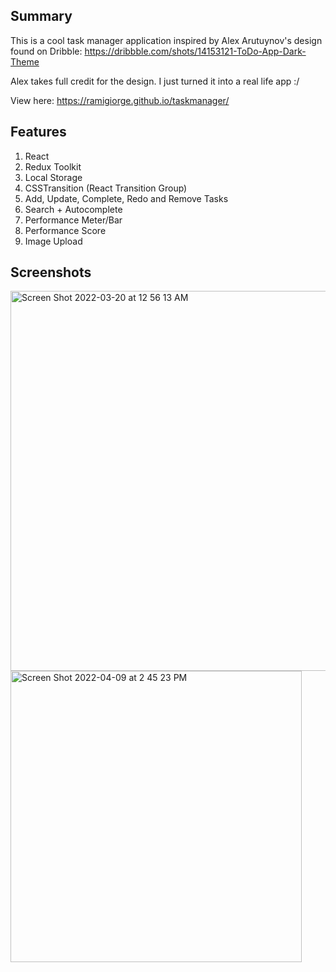 ## Summary

This is a cool task manager application inspired by Alex Arutuynov's design found on Dribble: https://dribbble.com/shots/14153121-ToDo-App-Dark-Theme

Alex takes full credit for the design. I just turned it into a real life app :/

View here: https://ramigiorge.github.io/taskmanager/

## Features

1. React
2. Redux Toolkit
3. Local Storage
4. CSSTransition (React Transition Group)
5. Add, Update, Complete, Redo and Remove Tasks
6. Search + Autocomplete
7. Performance Meter/Bar
8. Performance Score
9. Image Upload

## Screenshots

<img width="608" alt="Screen Shot 2022-03-20 at 12 56 13 AM" src="https://user-images.githubusercontent.com/89678609/159139814-1245dc17-16f7-45cc-a58b-e2051e46156a.png">
<img width="466" alt="Screen Shot 2022-04-09 at 2 45 23 PM" src="https://user-images.githubusercontent.com/89678609/162572898-45f43000-01e6-4088-ab66-161481cddc21.png">
